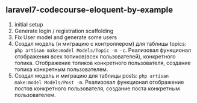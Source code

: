 ## laravel7-codecourse-eloquent-by-example

1.  initial setup
2.  Generate login / registration scaffolding
3.  Fix User model and generate some users
4.  Создал модель (и миграцию с контроллером) для таблицы topics: `php artisan make:model Models/Topic -m -c`. Реализовал функционал отображения всех топиков(всех пользователей), конкретного топика. Отображение топиков конкретного пользователя, создание топика конкретным пользователем.
5.  Создал модель и миграцию для таблицы posts: `php artisan make:model Models/Post -m`. Реализовал функционал отображение постов конкретного пользователя, создание поста конкретным пользователем.
